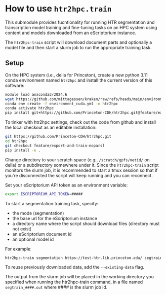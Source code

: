 # How to use `htr2hpc.train`

This submodule provides fucntionality for running HTR segmentation and transcription model training and fine-tuning tasks on an HPC system using content and models downloaded from an eScriptorium instance.

The `htr2hpc-train` script will download document parts and optionally a model file and then start a slurm job to run the appropriate training task.

## Setup

On the HPC system (i.e., della for Princeton), create a new python 3.11 conda environment named `htr2hpc` and install the current version of this software:

```sh
module load anaconda3/2024.6
wget https://github.com/mittagessen/kraken/raw/refs/heads/main/environment_cuda.yml
conda env create -f environment_cuda.yml -n htr2hpc
conda activate htr2hpc
pip install git+https://github.com/Princeton-CDH/htr2hpc.git@feature/export-and-train-noparsl#egg=htr2hpc
```

To tinker with htr2hpc settings, check out the code from github and install the local checkout as an editable installation:
```sh
git https://github.com/Princeton-CDH/htr2hpc.git
cd htr2hpc
git checkout feature/export-and-train-noparsl
pip install -e .
```

Change directory to your scratch space (e.g., `/scratch/gpfs/netid/` on della) or a subdirectory somewhere under it. Since the `htr2hpc-train` script monitors the slurm job, it is recommended to start a tmux session so that if you're disconnected the script will keep running and you can reconnect.

Set your eScriptorium API token as an environment variable:
```sh
export ESCRIPTORIUM_API_TOKEN=#####
```

To start a segmentation training task, specify:
 - the mode (segmentation)
 - the base url for the eScriptorium instance
 - a directory name where the script should download files (directory must not exist)
 - an eScriptorium document id
 - an optional model id

For example:
```sh
htr2hpc-train segmentation https://test-htr.lib.princeton.edu/ segtrain_doc2 --document 30 --model 3
```

To reuse previously downloaded data, add the `--existing-data` flag.

The output from the slurm job will be placed in the working directory you specified when running the htr2hpc-train command, in a file named `segtrain_####.out` where #### is the slurm job id.